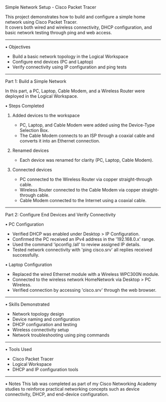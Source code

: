 Simple Network Setup - Cisco Packet Tracer

This project demonstrates how to build and configure a simple home network using Cisco Packet Tracer.  
It covers both wired and wireless connectivity, DHCP configuration, and basic network testing through ping and web access.

---

• Objectives

- Build a basic network topology in the Logical Workspace  
- Configure end devices (PC and Laptop)  
- Verify connectivity using IP configuration and ping tests  

---

Part 1: Build a Simple Network

In this part, a PC, Laptop, Cable Modem, and a Wireless Router were deployed in the Logical Workspace.

• Steps Completed

1. Added devices to the workspace
   - PC, Laptop, and Cable Modem were added using the Device-Type Selection Box.
   - The Cable Modem connects to an ISP through a coaxial cable and converts it into an Ethernet connection.

2. Renamed devices
   - Each device was renamed for clarity (PC, Laptop, Cable Modem).

3. Connected devices
   - PC connected to the Wireless Router via copper straight-through cable.
   - Wireless Router connected to the Cable Modem via copper straight-through cable.
   - Cable Modem connected to the Internet using a coaxial cable.

---

Part 2: Configure End Devices and Verify Connectivity

• PC Configuration
  - Verified DHCP was enabled under Desktop > IP Configuration.
  - Confirmed the PC received an IPv4 address in the '192.168.0.x' range.
  - Used the command 'ipconfig /all' to review assigned IP details.
  - Tested network connectivity with 'ping cisco.srv' all replies received successfully.

• Laptop Configuration
  - Replaced the wired Ethernet module with a Wireless WPC300N module.
  - Connected to the wireless network HomeNetwork via Desktop > PC Wireless.
  - Verified connection by accessing 'cisco.srv' through the web browser.

---

• Skills Demonstrated
  - Network topology design  
  - Device naming and configuration  
  - DHCP configuration and testing  
  - Wireless connectivity setup  
  - Network troubleshooting using ping commands  

---

• Tools Used
  - Cisco Packet Tracer  
  - Logical Workspace  
  - DHCP and IP configuration tools  

---

• Notes
  This lab was completed as part of my Cisco Networking Academy studies to reinforce practical networking concepts such as device connectivity, DHCP, and end-device configuration.
